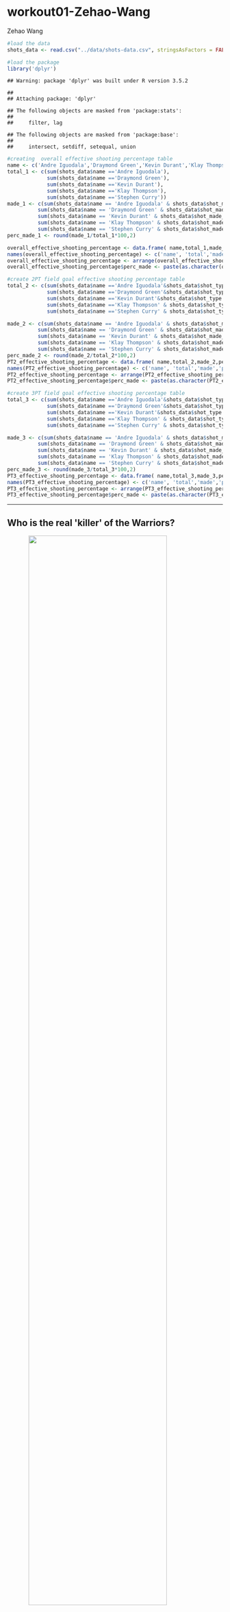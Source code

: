workout01-Zehao-Wang
================
Zehao Wang

``` r
#load the data
shots_data <- read.csv("../data/shots-data.csv", stringsAsFactors = FALSE)

#load the package
library('dplyr')
```

    ## Warning: package 'dplyr' was built under R version 3.5.2

    ## 
    ## Attaching package: 'dplyr'

    ## The following objects are masked from 'package:stats':
    ## 
    ##     filter, lag

    ## The following objects are masked from 'package:base':
    ## 
    ##     intersect, setdiff, setequal, union

``` r
#creating  overall effective shooting percentage table
name <- c('Andre Iguodala','Draymond Green','Kevin Durant','Klay Thompson','Stephen Curry')
total_1 <- c(sum(shots_data$name =='Andre Iguodala'),
             sum(shots_data$name =='Draymond Green'),
             sum(shots_data$name =='Kevin Durant'),
             sum(shots_data$name =='Klay Thompson'),
             sum(shots_data$name =='Stephen Curry'))
made_1 <- c(sum(shots_data$name == 'Andre Iguodala' & shots_data$shot_made_flag == 'shot_yes'),
          sum(shots_data$name == 'Draymond Green' & shots_data$shot_made_flag == 'shot_yes'),
          sum(shots_data$name == 'Kevin Durant' & shots_data$shot_made_flag == 'shot_yes'),
          sum(shots_data$name == 'Klay Thompson' & shots_data$shot_made_flag == 'shot_yes'),
          sum(shots_data$name == 'Stephen Curry' & shots_data$shot_made_flag == 'shot_yes'))
perc_made_1 <- round(made_1/total_1*100,2)

overall_effective_shooting_percentage <- data.frame( name,total_1,made_1,perc_made_1)
names(overall_effective_shooting_percentage) <- c('name', 'total','made','perc_made')
overall_effective_shooting_percentage <- arrange(overall_effective_shooting_percentage, desc(perc_made))
overall_effective_shooting_percentage$perc_made <- paste(as.character(overall_effective_shooting_percentage$perc_made),'%',sep='')

#create 2PT field goal effective shooting percentage table
total_2 <- c(sum(shots_data$name =='Andre Iguodala'&shots_data$shot_type == '2PT Field Goal'),
             sum(shots_data$name =='Draymond Green'&shots_data$shot_type == '2PT Field Goal'),
             sum(shots_data$name =='Kevin Durant'&shots_data$shot_type == '2PT Field Goal'),
             sum(shots_data$name =='Klay Thompson' & shots_data$shot_type == '2PT Field Goal'),
             sum(shots_data$name =='Stephen Curry' & shots_data$shot_type == '2PT Field Goal'))

made_2 <- c(sum(shots_data$name == 'Andre Iguodala' & shots_data$shot_made_flag == 'shot_yes'&shots_data$shot_type == '2PT Field Goal'),
          sum(shots_data$name == 'Draymond Green' & shots_data$shot_made_flag == 'shot_yes'&shots_data$shot_type == '2PT Field Goal'),
          sum(shots_data$name == 'Kevin Durant' & shots_data$shot_made_flag == 'shot_yes'&shots_data$shot_type == '2PT Field Goal'),
          sum(shots_data$name == 'Klay Thompson' & shots_data$shot_made_flag == 'shot_yes'&shots_data$shot_type == '2PT Field Goal'),
          sum(shots_data$name == 'Stephen Curry' & shots_data$shot_made_flag == 'shot_yes'&shots_data$shot_type == '2PT Field Goal'))
perc_made_2 <- round(made_2/total_2*100,2)
PT2_effective_shooting_percentage <- data.frame( name,total_2,made_2,perc_made_2)
names(PT2_effective_shooting_percentage) <- c('name', 'total','made','perc_made')
PT2_effective_shooting_percentage <- arrange(PT2_effective_shooting_percentage, desc(perc_made))
PT2_effective_shooting_percentage$perc_made <- paste(as.character(PT2_effective_shooting_percentage$perc_made),'%',sep='')

#create 3PT field goal effective shooting percentage table
total_3 <- c(sum(shots_data$name =='Andre Iguodala'&shots_data$shot_type == '3PT Field Goal'),
             sum(shots_data$name =='Draymond Green'&shots_data$shot_type == '3PT Field Goal'),
             sum(shots_data$name =='Kevin Durant'&shots_data$shot_type == '3PT Field Goal'),
             sum(shots_data$name =='Klay Thompson' & shots_data$shot_type == '3PT Field Goal'),
             sum(shots_data$name =='Stephen Curry' & shots_data$shot_type == '3PT Field Goal'))

made_3 <- c(sum(shots_data$name == 'Andre Iguodala' & shots_data$shot_made_flag == 'shot_yes'&shots_data$shot_type == '3PT Field Goal'),
          sum(shots_data$name == 'Draymond Green' & shots_data$shot_made_flag == 'shot_yes'&shots_data$shot_type == '3PT Field Goal'),
          sum(shots_data$name == 'Kevin Durant' & shots_data$shot_made_flag == 'shot_yes'&shots_data$shot_type == '3PT Field Goal'),
          sum(shots_data$name == 'Klay Thompson' & shots_data$shot_made_flag == 'shot_yes'&shots_data$shot_type == '3PT Field Goal'),
          sum(shots_data$name == 'Stephen Curry' & shots_data$shot_made_flag == 'shot_yes'&shots_data$shot_type == '3PT Field Goal'))
perc_made_3 <- round(made_3/total_3*100,2)
PT3_effective_shooting_percentage <- data.frame( name,total_3,made_3,perc_made_3)
names(PT3_effective_shooting_percentage) <- c('name', 'total','made','perc_made')
PT3_effective_shooting_percentage <- arrange(PT3_effective_shooting_percentage, desc(perc_made))
PT3_effective_shooting_percentage$perc_made <- paste(as.character(PT3_effective_shooting_percentage$perc_made),'%',sep='')
```

------------------------------------------------------------------------

Who is the real 'killer' of the Warriors?
-----------------------------------------

<img src="../../../gsw.jpg" width="80%" style="display: block; margin: auto;" />

The Golden State Warriors has a group of gifted offensive players: Andre Iguodala, Draymond Green, Kevin Durant, Klay Thompson and Stephen Curry. They won NBA champions for Warriors and made it perhaps the greatest team of all time. Among them, who do you think is the real 'killer' of the Warriors? What is your answer? Curry? Clay? or Durant? Today, let's see through the following shooting stat to analyse who is the real 'killer' of the Warriors?

<img src="../images/gsw-shot-charts.png" width="80%" style="display: block; margin: auto;" />

### Overall Effective Shooting Percentage

    ##             name total made perc_made
    ## 1   Kevin Durant   915  495     54.1%
    ## 2 Andre Iguodala   371  192    51.75%
    ## 3  Klay Thompson  1220  575    47.13%
    ## 4  Stephen Curry  1250  584    46.72%
    ## 5 Draymond Green   578  245    42.39%

### 2PT Effective Shooting Percentage

    ##             name total made perc_made
    ## 1 Andre Iguodala   210  134    63.81%
    ## 2   Kevin Durant   643  390    60.65%
    ## 3  Stephen Curry   563  304       54%
    ## 4  Klay Thompson   640  329    51.41%
    ## 5 Draymond Green   346  171    49.42%

### 3PT Effective Shooting Percentage

    ##             name total made perc_made
    ## 1  Klay Thompson   580  246    42.41%
    ## 2  Stephen Curry   687  280    40.76%
    ## 3   Kevin Durant   272  105     38.6%
    ## 4 Andre Iguodala   161   58    36.02%
    ## 5 Draymond Green   232   74     31.9%

### NO.5 Andre Iguodala

<img src="../../../iguodala.jpg" width="80%" style="display: block; margin: auto;" />

Many fans get surprised by this result since Iguodala’ s 2PT shooting accuracy is surprising 63.81% and ranks at the top. His overall effective shooting accuracy reaches to 51.75% and ranks at the second. But due to the problem of his age, his playing time is limited, so the total amount of shots he made during the season is the least of the five players. His 3 pointer shooting accuracy, 36.02%, is not good, either. What’s more, we can see clearly from the shot chart, Iguodala has some hot shooting area, which includes the key area and the fourty-five degree and bottom angle on both sides. In other words, he also has some cold shooting area, indicating that he may not make shots from these places as well as other areas. Thus, we think Andre Iguodala rank fifth among them.

### NO.4 Draymond Green

<img src="../../../green.jpg" width="80%" style="display: block; margin: auto;" />

Seeing from the table, we can get a conclusion that Green is relatively bad at shooting among these five players. He ranks at the last in terms of no matter overall, 2PT or 3PT effective shooting accuracy. His three pointers shooting accuracy is poorly 31.9%. Like Andre Iguodala, he has some cold shooting area，such as the both sides of the court. But what we should notice is that, although the ranks of his overall and 2PT shooting accuracy are not high, they are approximate 40% and 50%, which is not bad. And it is understandable for a inside player to have a low 3PT shooting accuracy. What’s more, Draymond Green is not famous for his shooting skills, instead he is very good at defending and organizing the offence of the team. He made a lot of contribution to the team besides just scoring. Of course, it would be much better if he could improve his shootings skills, which will make him and the team more competitive. Taking all of this into consideration, Draymond Green is regarded to rank fourth among them.

### No.3 Clay Thompson

<img src="../../../thompson.jpg" width="80%" style="display: block; margin: auto;" />

I believe most of the fans has guessed out this result. As a great shooter of all time, he didn’t make fans disappointed. His 2PT and 3PT shooting accuracy are well above 50% and 40%, which is considered to be the symbol of a top shooters. As a result , his overall effective shooting accuracy is almost 48%, ranking at the third place. What’s more, the total shots and the total 3 pointers he made is only second to Stephen Curry. Unlike Andre Iguodala and Draymond Green, he has no so called cold shooting area. He can make shots from every place of the court, and he is good at all kinds of skills of shooting, such as catch and shoot, turn around jumper and attack the rim directly. This is what make him rank third and why many fans love him.

### No.2 Stephen Curry

<img src="../../../curry.jpg" width="80%" style="display: block; margin: auto;" />

Another great shooter, perhaps the best shooter of all time, Curry had amazing performance this season. He made 280 3 pointers, which is the most among the whole NBA league. To people’s surprise, he can keep the 3PT shooting accuracy above 40% while making so many 3 pointers. What’s more he is good at 2PT, too. He made 304 2PT with an accuracy of 54%. Also, seen from the shot chart, he can shoot from every place of the court, even from the logo! Do you still remember the game winning ball he made from the place near the half court line when Warriors is against Thunder? Besides, most of the shots he made are stop jump shots after quick handling, which implies great difficulty. Based on the discussion above, we think Curry should rank at the second place.

### No.1 Kevin Durant

<img src="../../../durant.jpg" width="80%" style="display: block; margin: auto;" />

Now let’s announce the No.1 player. Of course, he is Kevin Durant. Some basketball fans may get surprised by this result before reading this article, since when talking about good shooters of Warriors, the first two that come into people's mind are usually Curry and Thompson. Seen from the table, Durant has a very good shooting accuracy. Durant's overall effective shooting accuracy is above 54%, ranking top. And he ranks second in the 2PT shooting accuracy and third in the 3PT shooting accuracy. What’s more, he made almost 500 shots with only 915 tries, which will is much less than that of Curry and Thompson. Most of his offence can be converted to score. Besides, from the shot chart, we can see that Durant can make shots from nearly anywhere of the court. He is good at all kinds of offensive skills as well, such as dunking, stop jumper, turn around jumper and so on. He is a very efficient and comprehensive attacker and this is why he ranks No.1.

So far we rand these five players based on the analysis about the shooting accuracy and shot chart. In a nut shell, Kevin Durant and Stephen Curry rank the top two because of their comprehensive offensive skills but Durant is a little bit more efficient. Clay Thompson ranks at the third place due to his good shooting skills. Andre Iguodala and Draymond Green rank at the last two places because of total amount of shots made and shooting accuracy problem. Do you agree with the discussion above? What’s your opinion?

#### Refercences:

Data: <https://github.com/ucb-stat133/stat133-hws/tree/master/data>

Picture:

Kevin Durant: <https://www.google.com/search?q=kevin+durant&hl=zh-CN&authuser=0&source=lnms&tbm=isch&sa=X&sqi=2&ved=0ahUKEwjHkqj9wYDhAhWMwcQBHTZbCzwQ_AUIDigB&biw=766&bih=712#imgrc=vHl_HtVg8GznaM:>

Stephen Curry: <https://www.google.com/search?hl=zh-CN&authuser=0&biw=766&bih=663&tbm=isch&sa=1&ei=B7OJXP7_MI31-wSZkIKgBQ&q=stephen+curry&oq=stephen&gs_l=img.1.0.0l8j0i12l2.37235.40168..41438...3.0..1.160.681.9j1......2....1..gws-wiz-img.....0..0i19._NXZ-UzACQI#imgrc=DWwO_Vwvt-zpUM:>

Dramond Green: <https://www.google.com/search?hl=zh-CN&authuser=0&biw=766&bih=663&tbm=isch&sa=1&ei=MrOJXPbRGMy4-gT75bvICA&q=draymond+green&oq=Draymon&gs_l=img.1.0.0l7.21998.26070..27747...3.0..0.80.558.10......1....1..gws-wiz-img.......0i19.HIL3uHBEHjM#imgrc=MDyb_mWnLXfiEM:>

Clay Thompson: <https://www.google.com/search?hl=zh-CN&authuser=0&biw=766&bih=663&tbm=isch&sa=1&ei=T7OJXAyF1foEzdSXsAs&q=klay+thompson&oq=klay&gs_l=img.1.0.0l10.41162.43766..45445...3.0..0.66.376.7......1....1..gws-wiz-img.......35i39.CqQBYfb3HRM#imgrc=xWPzkcJ-d06CwM:>

Andre Iguodala: <https://www.google.com/search?hl=zh-CN&authuser=0&biw=766&bih=663&tbm=isch&sa=1&ei=fbOJXIqUEcr4-wSU_rmwAQ&q=iguodala&oq=iguo&gs_l=img.1.0.0l3j0i30l7.47878.48240..50043...0.0..0.150.304.3j1......1....1..gws-wiz-img.nm4z7-Nuq6c#imgrc=iR8opzJPxt5UKM:>

GSW(the picture containing five players): <https://image.baidu.com/search/detail?ct=503316480&z=0&ipn=d&word=%E5%8B%87%E5%A3%AB16%E5%B9%B4%E6%AD%BB%E4%BA%A1%E4%BA%94%E5%B0%8F&step_word=&hs=0&pn=7&spn=0&di=14936133960&pi=0&rn=1&tn=baiduimagedetail&is=0%2C0&istype=0&ie=utf-8&oe=utf-8&in=&cl=2&lm=-1&st=undefined&cs=2795259416%2C3036709278&os=342926805%2C319308361&simid=0%2C0&adpicid=0&lpn=0&ln=1354&fr=&fmq=1552528492853_R&fm=&ic=undefined&s=undefined&hd=undefined&latest=undefined&copyright=undefined&se=&sme=&tab=0&width=undefined&height=undefined&face=undefined&ist=&jit=&cg=&bdtype=0&oriquery=&objurl=http%3A%2F%2F03.imgmini.eastday.com%2Fmobile%2F20180511%2F20180511015823_d53d8bf466a6c706cd703dffb8a719d3_1.jpeg&fromurl=ippr_z2C%24qAzdH3FAzdH3Ffr56pf_z%26e3Bjwfp1wy_z%26e3Bv54AzdH3FwAzdH3F8bac88a8cbdncclaaaaaa_z%26e3Bip4s&gsm=0&rpstart=0&rpnum=0&islist=&querylist=&force=undefined>
